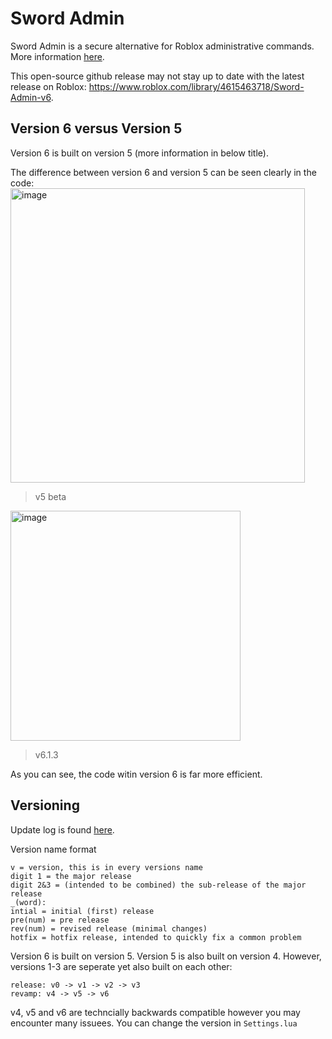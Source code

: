 # Sword Admin
Sword Admin is a secure alternative for Roblox administrative commands.
 More information [here](https://devforum.roblox.com/t/sword-admin-commands/1553323).

This open-source github release may not stay up to date with the latest release on Roblox: https://www.roblox.com/library/4615463718/Sword-Admin-v6.


## Version 6 versus Version 5
Version 6 is built on version 5 (more information in below title).

The difference between version 6 and version 5 can be seen clearly in the code:
<img width="471" alt="image" src="https://github.com/glorpglob/Sword-Admin/assets/71954340/7f059ee7-2027-4c13-bfb0-0c1d3d3d96e5">
> v5 beta
<img width="368" alt="image" src="https://github.com/glorpglob/Sword-Admin/assets/71954340/0df15c16-32f0-4872-bc75-dae0daf72d4d">

> v6.1.3

As you can see, the code witin version 6 is far more efficient.

## Versioning
Update log is found [here](https://devforum.roblox.com/t/sword-admin-commands/1553323).

Version name format
```
v = version, this is in every versions name
digit 1 = the major release
digit 2&3 = (intended to be combined) the sub-release of the major release
_(word):
intial = initial (first) release
pre(num) = pre release
rev(num) = revised release (minimal changes)
hotfix = hotfix release, intended to quickly fix a common problem
```

Version 6 is built on version 5. Version 5 is also built on version 4. However, versions 1-3 are seperate yet also built on each other:
```
release: v0 -> v1 -> v2 -> v3
revamp: v4 -> v5 -> v6
```
v4, v5 and v6 are techncially backwards compatible however you may encounter many issuees. You can change the version in `Settings.lua`
